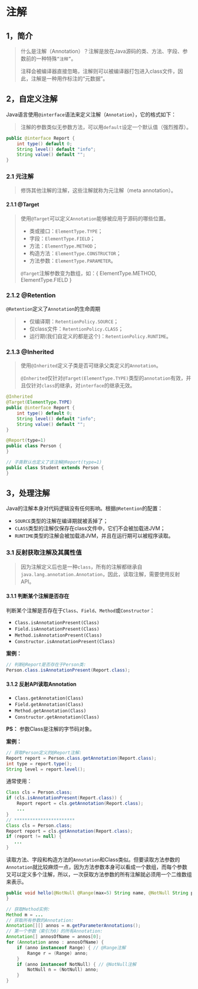 # 注解

## 1，简介

>   什么是注解（Annotation）？注解是放在Java源码的类、方法、字段、参数前的一种特殊`“注释”`。
>
>   注释会被编译器直接忽略，注解则可以被编译器打包进入class文件，因此，注解是一种用作标注的“元数据”。

## 2，自定义注解

Java语言使用`@interface`语法来定义注解（`Annotation`），它的格式如下：

>   注解的参数类似无参数方法，可以用`default`设定一个默认值（强烈推荐）。

```java
public @interface Report {
    int type() default 0;
    String level() default "info";
    String value() default "";
}
```



### 2.1 元注解

>   修饰其他注解的注解，这些注解就称为元注解（meta annotation）。

#### 2.1.1 @Target

>   使用`@Target`可以定义`Annotation`能够被应用于源码的哪些位置。
>
>   -   类或接口：`ElementType.TYPE`；
>   -   字段：`ElementType.FIELD`；
>   -   方法：`ElementType.METHOD`；
>   -   构造方法：`ElementType.CONSTRUCTOR`；
>   -   方法参数：`ElementType.PARAMETER`。
>
>   `@Target`注解参数变为数组，如：{ ElementType.METHOD, ElementType.FIELD }



### 2.1.2 @Retention

`@Retention`定义了`Annotation`的生命周期

>   -   仅编译期：`RetentionPolicy.SOURCE`；
>   -   仅class文件：`RetentionPolicy.CLASS`；
>   -   运行期(我们自定义的都是这个)：`RetentionPolicy.RUNTIME`。



### 2.1.3 @Inherited

>   使用`@Inherited`定义子类是否可继承父类定义的`Annotation`。
>
>   `@Inherited`仅针对`@Target(ElementType.TYPE)`类型的`annotation`有效，并且仅针对`class`的继承，对`interface`的继承无效。

```java
@Inherited
@Target(ElementType.TYPE)
public @interface Report {
    int type() default 0;
    String level() default "info";
    String value() default "";
}
```

```java
@Report(type=1)
public class Person {
}
```

```java
// 子类默认也定义了该注解@Report(type=1)
public class Student extends Person {
}
```



## 3，处理注解

Java的注解本身对代码逻辑没有任何影响。根据`@Retention`的配置：

-   `SOURCE`类型的注解在编译期就被丢掉了；
-   `CLASS`类型的注解仅保存在class文件中，它们不会被加载进JVM；
-   `RUNTIME`类型的注解会被加载进JVM，并且在运行期可以被程序读取。

### 3.1 反射获取注解及其属性值

>   因为注解定义后也是一种`class`，所有的注解都继承自`java.lang.annotation.Annotation`，因此，读取注解，需要使用反射API。

#### 3.1.1 判断某个注解是否存在

判断某个注解是否存在于`Class`、`Field`、`Method`或`Constructor`：

-   `Class.isAnnotationPresent(Class)`
-   `Field.isAnnotationPresent(Class)`
-   `Method.isAnnotationPresent(Class)`
-   `Constructor.isAnnotationPresent(Class)`

**案例：**

```java
// 判断@Report是否存在于Person类:
Person.class.isAnnotationPresent(Report.class);
```

#### 3.1.2 反射API读取Annotation

-   `Class.getAnnotation(Class)`
-   `Field.getAnnotation(Class)`
-   `Method.getAnnotation(Class)`
-   `Constructor.getAnnotation(Class)`

**PS：** 参数Class是注解的字节码对象。

**案例：**

```java
// 获取Person定义的@Report注解:
Report report = Person.class.getAnnotation(Report.class);
int type = report.type();
String level = report.level();
```

通常使用：

```java
Class cls = Person.class;
if (cls.isAnnotationPresent(Report.class)) {
    Report report = cls.getAnnotation(Report.class);
    ...
}
// ***********************
Class cls = Person.class;
Report report = cls.getAnnotation(Report.class);
if (report != null) {
   ...
}
```

读取方法、字段和构造方法的`Annotation`和Class类似。但要读取方法参数的`Annotation`就比较麻烦一点，因为方法参数本身可以看成一个数组，而每个参数又可以定义多个注解，所以，一次获取方法参数的所有注解就必须用一个二维数组来表示。

```java
public void hello(@NotNull @Range(max=5) String name, @NotNull String prefix) {
}
```

```java
// 获取Method实例:
Method m = ...
// 获取所有参数的Annotation:
Annotation[][] annos = m.getParameterAnnotations();
// 第一个参数（索引为0）的所有Annotation:
Annotation[] annosOfName = annos[0];
for (Annotation anno : annosOfName) {
    if (anno instanceof Range) { // @Range注解
        Range r = (Range) anno;
    }
    if (anno instanceof NotNull) { // @NotNull注解
        NotNull n = (NotNull) anno;
    }
}
```

